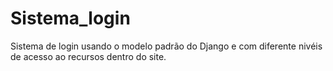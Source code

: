 # Sistema_login
Sistema de login usando o modelo padrão do Django e com diferente nivéis de acesso ao recursos dentro do site.
